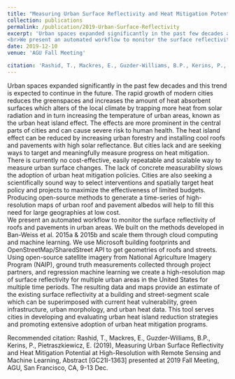 ```yaml
---
title: "Measuring Urban Surface Reflectivity and Heat Mitigation Potential at High-Resolution with Remote Sensing and Machine Learning"
collection: publications
permalink: /publication/2019-Urban-Surface-Reflectivity
excerpt: 'Urban spaces expanded significantly in the past few decades and this trend is expected to continue in the future. The rapid growth of modern cities reduces the greenspaces and increases the amount of heat absorbent surfaces which alters of the local climate by trapping more heat from solar radiation and in turn increasing the temperature of urban areas, known as the urban heat island effect. The effects are more prominent in the central parts of cities and can cause severe risk to human health. The heat island effect can be reduced by increasing urban forestry and installing cool roofs and pavements with high solar reflectance. But cities lack and are seeking ways to target and meaningfully measure progress on heat mitigation. There is currently no cost-effective, easily repeatable and scalable way to measure urban surface changes. The lack of concrete measurability slows the adoption of urban heat mitigation policies. Cities are also seeking a scientifically sound way to select interventions and spatially target heat policy and projects to maximize the effectiveness of limited budgets. Producing open-source methods to generate a time-series of high-resolution maps of urban roof and pavement albedos will help to fill this need for large geographies at low cost.
<br>We present an automated workflow to monitor the surface reflectivity of roofs and pavements in urban areas. We built on the methods developed in Ban-Weiss et al. 2015a & 2015b and scale them through cloud computing and machine learning. We use Microsoft building footprints and OpenStreetMap/SharedStreet API to get geometries of roofs and streets. Using open-source satellite imagery from National Agriculture Imagery Program (NAIP), ground truth measurements collected through project partners, and regression machine learning we create a high-resolution map of surface reflectivity for multiple urban areas in the United States for multiple time periods. The resulting data and maps provide an estimate of the existing surface reflectivity at a building and street-segment scale which can be superimposed with current heat vulnerability, green infrastructure, urban morphology, and urban heat data. This tool serves cities in developing and evaluating urban heat island reduction strategies and promoting extensive adoption of urban heat mitigation programs.'
date: 2019-12-10
venue: 'AGU Fall Meeting'

citation: 'Rashid, T., Mackres, E., Guzder-Williams, B.P., Kerins, P., Pietraszkiewicz, E. (2019), Measuring Urban Surface Reflectivity and Heat Mitigation Potential at High-Resolution with Remote Sensing and Machine Learning, Abstract [GC21I-1363] presented at 2019 Fall Meeting, AGU, San Francisco, CA, 9-13 Dec.'
---
```

Urban spaces expanded significantly in the past few decades and this trend is expected to continue in the future. The rapid growth of modern cities reduces the greenspaces and increases the amount of heat absorbent surfaces which alters of the local climate by trapping more heat from solar radiation and in turn increasing the temperature of urban areas, known as the urban heat island effect. The effects are more prominent in the central parts of cities and can cause severe risk to human health. The heat island effect can be reduced by increasing urban forestry and installing cool roofs and pavements with high solar reflectance. But cities lack and are seeking ways to target and meaningfully measure progress on heat mitigation. There is currently no cost-effective, easily repeatable and scalable way to measure urban surface changes. The lack of concrete measurability slows the adoption of urban heat mitigation policies. Cities are also seeking a scientifically sound way to select interventions and spatially target heat policy and projects to maximize the effectiveness of limited budgets. Producing open-source methods to generate a time-series of high-resolution maps of urban roof and pavement albedos will help to fill this need for large geographies at low cost.
<br>We present an automated workflow to monitor the surface reflectivity of roofs and pavements in urban areas. We built on the methods developed in Ban-Weiss et al. 2015a & 2015b and scale them through cloud computing and machine learning. We use Microsoft building footprints and OpenStreetMap/SharedStreet API to get geometries of roofs and streets. Using open-source satellite imagery from National Agriculture Imagery Program (NAIP), ground truth measurements collected through project partners, and regression machine learning we create a high-resolution map of surface reflectivity for multiple urban areas in the United States for multiple time periods. The resulting data and maps provide an estimate of the existing surface reflectivity at a building and street-segment scale which can be superimposed with current heat vulnerability, green infrastructure, urban morphology, and urban heat data. This tool serves cities in developing and evaluating urban heat island reduction strategies and promoting extensive adoption of urban heat mitigation programs.

Recommended citation: Rashid, T., Mackres, E., Guzder-Williams, B.P., Kerins, P., Pietraszkiewicz, E. (2019), Measuring Urban Surface Reflectivity and Heat Mitigation Potential at High-Resolution with Remote Sensing and Machine Learning, Abstract [GC21I-1363] presented at 2019 Fall Meeting, AGU, San Francisco, CA, 9-13 Dec.
